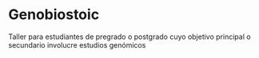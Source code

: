 # Genobiostoic
Taller para estudiantes de pregrado o postgrado cuyo objetivo principal o secundario involucre estudios genómicos
